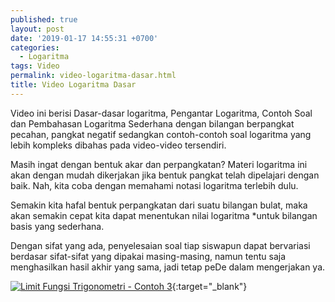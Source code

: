 ```yaml
---
published: true
layout: post
date: '2019-01-17 14:55:31 +0700'
categories:
  - Logaritma
tags: Video
permalink: video-logaritma-dasar.html
title: Video Logaritma Dasar
---
```

Video ini berisi Dasar-dasar logaritma, Pengantar Logaritma, Contoh Soal dan Pembahasan Logaritma Sederhana dengan bilangan berpangkat pecahan, pangkat negatif
sedangkan contoh-contoh soal logaritma yang lebih kompleks dibahas pada video-video tersendiri.

Masih ingat dengan bentuk akar dan perpangkatan? Materi logaritma ini akan dengan mudah dikerjakan jika bentuk pangkat telah dipelajari dengan baik. Nah, kita coba dengan memahami notasi logaritma terlebih dulu.

Semakin kita hafal bentuk perpangkatan dari suatu bilangan bulat, maka akan semakin cepat kita dapat menentukan nilai logaritma *untuk bilangan basis yang sederhana.

Dengan sifat yang ada, penyelesaian soal tiap siswapun dapat bervariasi berdasar sifat-sifat yang dipakai masing-masing, namun tentu saja menghasilkan hasil akhir yang sama, jadi tetap peDe dalam mengerjakan ya.

[![Limit Fungsi Trigonometri - Contoh 3](https://img.youtube.com/vi/G55tIGBDTWE/0.jpg)](https://www.youtube.com/watch?v=G55tIGBDTWE){:target="_blank"}
